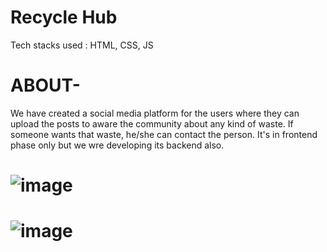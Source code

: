 # Recycle Hub
Tech stacks used : HTML, CSS, JS
# ABOUT- 
We have created a social media platform for the users where they can upload the posts to aware the community about any kind of waste. If someone wants that waste, he/she can contact the person. 
It's in frontend phase only but we wre developing its backend also.

# ![image](https://github.com/user-attachments/assets/3ad32a6e-181f-4441-b0a3-4038758b177b)

# ![image](https://github.com/user-attachments/assets/74117788-6ec4-4069-9648-05f72206a8be)



